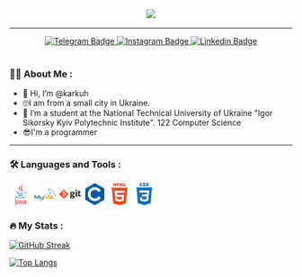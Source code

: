 <div id="header" align="center">
  <img src="https://media.giphy.com/media/HEPwfdu6T6svpPE1eN/giphy.gif" width="300"  />
</div>

---

<div id="badges" align="center">
  <a href="https://t.me/vlad_karkushevskiy" target="_blank">
    <img src="https://img.shields.io/badge/Telegram-blue?style=for-the-badge&logo=telegram&logoColor=white" alt="Telegram Badge"/>
  </a>
  <a href="https://www.instagram.com/vlad_karkushevskiy/" target="_blank">
    <img src="https://img.shields.io/badge/Instagram-FF69B4?style=for-the-badge&logo=instagram&logoColor=white" alt="Instagram Badge"/>
  </a>
    <a href="https://www.linkedin.com/in/vladyslav-karkushevskiy-543191251/" target="_blank">
    <img src="https://img.shields.io/badge/Linkedin-blue?style=for-the-badge&logo=linkedin&logoColor=white" alt="Linkedin Badge"/>
  </a>
</div>


<div id="header" align="center">
  <img src="https://komarev.com/ghpvc/?username=karkuh&style=flat-square&color=blue" alt="" />
</div>



### :man_technologist: About Me :
- 👋 Hi, I’m @karkuh
- 🙄I am from a small city in Ukraine.
- 👀 I’m a student at the National Technical University of Ukraine "Igor Sikorsky Kyiv Polytechnic Institute".
122 Computer Science
- 😎I'm a  programmer

---

### :hammer_and_wrench: Languages and Tools :
<div>
  <img src="https://github.com/devicons/devicon/blob/master/icons/java/java-original-wordmark.svg" title="Java" alt="Java" width="40" height="40"/>
  <img src="https://github.com/devicons/devicon/blob/master/icons/mysql/mysql-original-wordmark.svg" title="MySQL"  alt="MySQL" width="40" height="40"/>
  <img src="https://github.com/devicons/devicon/blob/master/icons/git/git-original-wordmark.svg" title="Git" alt="Git" width="40" height="40"/>
  <img src="https://github.com/devicons/devicon/blob/master/icons/c/c-plain.svg" title="C" alt="C" width="40" height="40"/>
  <img src="https://github.com/devicons/devicon/blob/master/icons/html5/html5-plain-wordmark.svg" title="html" alt="html" width="40" height="40"/>
  <img src="https://github.com/devicons/devicon/blob/master/icons/css3/css3-plain-wordmark.svg" title="html" alt="html" width="40" height="40"/>
  
  
</div>

### :fire: My Stats :

[![GitHub Streak ](http://github-readme-streak-stats.herokuapp.com?user=karkuh&theme=radical) ](https://git.io/streak-stats) 

[![Top Langs](https://github-readme-stats.vercel.app/api/top-langs/?username=karkuh&layout=compact&theme=radical)](https://github.com/anuraghazra/github-readme-stats)

